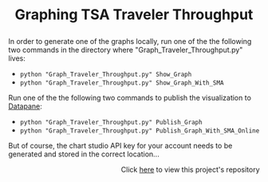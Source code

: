<h1>
    <p align="center">Graphing TSA Traveler Throughput</p>
</h1>

In order to generate one of the graphs locally, run one of the the following two commands in the directory where "Graph_Traveler_Throughput.py" lives:

- ``` python "Graph_Traveler_Throughput.py" Show_Graph ```
- ``` python "Graph_Traveler_Throughput.py" Show_Graph_With_SMA ```

Run one of the the following two commands to publish the visualization to [Datapane](https://datapane.com/):

- ``` python "Graph_Traveler_Throughput.py" Publish_Graph ```
- ``` python "Graph_Traveler_Throughput.py" Publish_Graph_With_SMA_Online ```

But of course, the chart studio API key for your account needs to be generated and stored in the correct location...  

<p align="right">Click <a href="https://github.com/bhyman67/Graphing-TSA-Traveler-Throughput">here</a> to view this project's repository<p>
